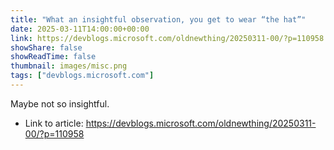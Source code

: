 ```yaml
---
title: "What an insightful observation, you get to wear “the hat”"
date: 2025-03-11T14:00:00+00:00
link: https://devblogs.microsoft.com/oldnewthing/20250311-00/?p=110958
showShare: false
showReadTime: false
thumbnail: images/misc.png
tags: ["devblogs.microsoft.com"]
---
```

Maybe not so insightful.

- Link to article: https://devblogs.microsoft.com/oldnewthing/20250311-00/?p=110958